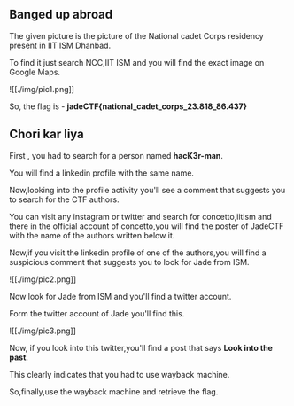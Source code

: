 ## Banged up abroad

The given picture is the picture of the National cadet Corps residency present in IIT ISM Dhanbad.

To find it just search NCC,IIT ISM and you will find the exact image  on Google Maps.

![[./img/pic1.png]]

So, the flag is - **jadeCTF{national_cadet_corps_23.818_86.437}**


## Chori kar liya

First , you had  to search for a person named **hacK3r-man**.

You will find a linkedin profile with the same name.

Now,looking into the profile activity you'll see a comment that suggests you to search for the CTF authors.

You can visit any instagram or twitter and search for concetto,iitism and there in the official account of concetto,you will find the poster of JadeCTF with the name of the authors written below it.

Now,if you visit the linkedin profile of one of the authors,you will find a suspicious comment 
that suggests you to look for Jade from ISM.

![[./img/pic2.png]]

Now look for Jade from ISM and you'll find a twitter account.

Form the twitter account of Jade you'll find this.

![[./img/pic3.png]]

Now, if you look into this twitter,you'll find a post that says **Look into the past**.

This clearly indicates that you had to use wayback machine.

So,finally,use the wayback machine and retrieve the flag.
